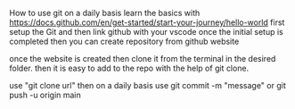 How to use git on a daily basis
learn the basics with https://docs.github.com/en/get-started/start-your-journey/hello-world 
first setup the Git and then link github with your vscode 
once the initial setup is completed then you can create repository from github website

once the website is created then clone it from the terminal in the desired folder.
then it is easy to add to the repo with the help of git clone.

use "git clone url"
then on a daily basis use 
git commit -m "message"
or git push -u origin main

